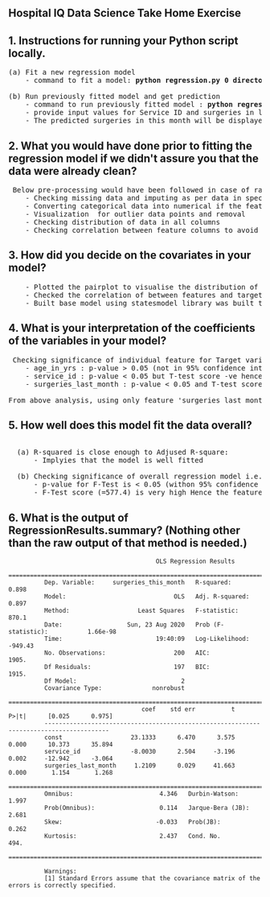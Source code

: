## Hospital IQ Data Science Take Home Exercise

## 1. Instructions for running your Python script locally.
<pre>
(a) Fit a new regression model 
    - command to fit a model: <b>python regression.py 0 directory_path/b_data.json</b>
    
(b) Run previously fitted model and get prediction
    - command to run previously fitted model : <b>python regression.py 1</b>
    - provide input values for Service ID and surgeries in last month for prediction
    - The predicted surgeries in this month will be displayed
</pre> 


## 2. What you would have done prior to fitting the regression model if we didn't assure you that the data were already clean?
<pre>
 Below pre-processing would have been followed in case of raw data:
    - Checking missing data and imputing as per data in specific column and domain
    - Converting categorical data into numerical if the feature is significant
    - Visualization  for outlier data points and removal
    - Checking distribution of data in all columns
    - Checking correlation between feature columns to avoid multicollinearity 
</pre>


## 3. How did you decide on the covariates in your model?
<pre>
    - Plotted the pairplot to visualise the distribution of data and how input features relate with target variable
    - Checked the correlation of between features and target variable to decide which features to keep or remove if multicollinear
    - Built base model using statesmodel library was built to on which feature to keep based on its summary. 
</pre>


## 4. What is your interpretation of the coefficients of the variables in your model?
<pre>
 Checking significance of individual feature for Target variable with T-Test for co-efficient values:
    - age_in_yrs : p-value > 0.05 (not in 95% confidence interval) and T-test score is +ve hence it is not significant for target variable with co-effiticent 0.053
    - service_id : p-value < 0.05 but T-test score -ve hence this feature is giving little significance for target prediction with co-efficient -7.95
    - surgeries_last_month : p-value < 0.05 and T-test score is large (41.41) hence this feature does not have 0 coeffitient. It has good significance for target variable prediction

From above analysis, using only feature 'surgeries_last_month' and 'service_id' for building final model
</pre>


## 5. How well does this model fit the data overall?
<pre>    
  (a) R-squared is close enough to Adjused R-square:
      - Implyies that the model is well fitted
  
  (b) Checking significance of overall regression model i.e. cosidering all features togather for Target variable with F-Test:
      - p-value for F-Test is < 0.05 (withon 95% confidence interval)
      - F-Test score (=577.4) is very high Hence the features used for model building has linear relationship with target variable considering all of them togather
</pre>

## 6. What is the output of RegressionResults.summary? (Nothing other than the raw output of that method is needed.)
 
                                             OLS Regression Results
              ================================================================================
              Dep. Variable:     surgeries_this_month   R-squared:                       0.898
              Model:                              OLS   Adj. R-squared:                  0.897
              Method:                   Least Squares   F-statistic:                     870.1
              Date:                  Sun, 23 Aug 2020   Prob (F-statistic):           1.66e-98
              Time:                          19:40:09   Log-Likelihood:                -949.43
              No. Observations:                   200   AIC:                             1905.
              Df Residuals:                       197   BIC:                             1915.
              Df Model:                             2
              Covariance Type:              nonrobust
              ========================================================================================
                                         coef    std err          t      P>|t|      [0.025      0.975]
              ----------------------------------------------------------------------------------------
              const                   23.1333      6.470      3.575      0.000      10.373      35.894
              service_id              -8.0030      2.504     -3.196      0.002     -12.942      -3.064
              surgeries_last_month     1.2109      0.029     41.663      0.000       1.154       1.268
              ==============================================================================
              Omnibus:                        4.346   Durbin-Watson:                   1.997
              Prob(Omnibus):                  0.114   Jarque-Bera (JB):                2.681
              Skew:                          -0.033   Prob(JB):                        0.262
              Kurtosis:                       2.437   Cond. No.                         494.
              ==============================================================================

              Warnings:
              [1] Standard Errors assume that the covariance matrix of the errors is correctly specified.
